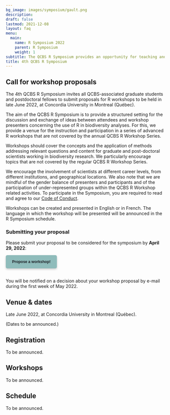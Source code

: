 ```yaml
---
bg_image: images/symposium/gault.png
description: 
draft: false
lastmod: 2021-12-08
layout: faq
menu:
  main:
    name: R Symposium 2022
    parent: R Symposium
    weight: 1
subtitle: The QCBS R Symposium provides an opportunity for teaching and participation in a series of contributed R workshops about the application of biodiversity science analyses using R that are not offered during the annual QCBS R Workshop Series.
title: 4th QCBS R Symposium
---
```


## Call for workshop proposals

The 4th QCBS R Symposium invites all QCBS-associated graduate students and postdoctoral fellows to submit proposals for R workshops to be held in late June 2022, at Concordia University in Montreal (Québec).

The aim of the QCBS R Symposium is to provide a structured setting for the discussion and exchange of ideas between attendees and workshop presenters concerning the use of R in biodiversity analyses. For this, we provide a venue for the instruction and participation in a series of advanced R workshops that are not covered by the annual QCBS R Workshop Series.

Workshops should cover the concepts and the application of methods addressing relevant questions and content for graduate and post-doctoral scientists working in biodiversity research. We particularly encourage topics that are not covered by the regular QCBS R Workshop Series.

We encourage the involvement of scientists at different career levels, from different institutions, and geographical locations. We also note that we are mindful of the gender balance of presenters and participants and of the participation of under-represented groups within the QCBS R Workshop related activities. To participate in the Symposium, you are required to read and agree to our [Code of Conduct](https://r.qcbs.ca/code-of-conduct/).

Workshops can be created and presented in English or in French. The language in which the workshop will be presented will be announced in the R Symposium schedule.


### Submitting your proposal

Please submit your proposal to be considered for the symposium by __April 29, 2022__:

<div class="default">
     <a href="https://forms.gle/pAQRehVK5HxmDyPC6" class="cta btn-yellow" style="background-color: #8FBCBB; font-size: 12px; font-family: Helvetica, Arial, sans-serif; font-weight:bold; text-decoration: none; padding: 14px 20px; color: #1D2025; border-radius: 5px; display:inline-block; mso-padding-alt:0; box-shadow:0 3px 6px rgba(0,0,0,.2);"><!--[if mso]><i style="letter-spacing: 25px;mso-font-width:-100%;mso-text-raise:30pt"> </i><![endif]--><span style="mso-text-raise:15pt;">Propose a workshop!</span><!--[if mso]><i style="letter-spacing: 25px;mso-font-width:-100%"> </i><![endif]--></a>
</div>

<br>



You will be notified on a decision about your workshop proposal by e-mail during the first week of May 2022.


## Venue & dates

Late June 2022, at Concordia University in Montreal (Québec).

(Dates to be announced.)

## Registration

To be announced.

## Workshops

To be announced.

## Schedule

To be announced.